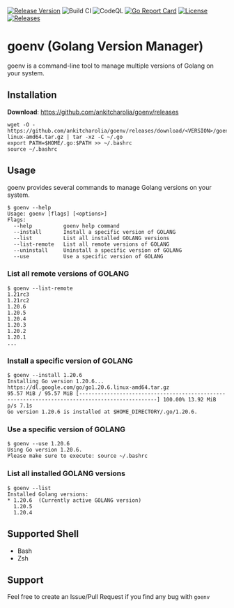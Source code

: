 [![Release Version](https://img.shields.io/github/v/release/ankitcharolia/goenv?label=goenv)](https://github.com/ankitcharolia/goenv/releases/latest)
![Build CI](https://github.com/ankitcharolia/goenv/actions/workflows/build-publish.yaml/badge.svg)
![CodeQL](https://github.com/ankitcharolia/goenv/actions/workflows/codeql-analysis.yaml/badge.svg)
[![Go Report Card](https://goreportcard.com/badge/github.com/ankitcharolia/goenv)](https://goreportcard.com/report/github.com/ankitcharolia/goenv)
[![License](https://img.shields.io/badge/License-MIT%20-blue.svg)](https://github.com/ankitcharolia/goenv/blob/master/LICENSE)
[![Releases](https://img.shields.io/github/downloads/ankitcharolia/goenv/total.svg)]()

# goenv (Golang Version Manager)
goenv is a command-line tool to manage multiple versions of Golang on your system.

## Installation
**Download**: https://github.com/ankitcharolia/goenv/releases
```shell
wget -O - https://github.com/ankitcharolia/goenv/releases/download/<VERSION>/goenv-linux-amd64.tar.gz | tar -xz -C ~/.go
export PATH=$HOME/.go:$PATH >> ~/.bashrc
source ~/.bashrc
```

## Usage
goenv provides several commands to manage Golang versions on your system.
```shell
$ goenv --help
Usage: goenv [flags] [<options>]
Flags:
  --help          goenv help command
  --install       Install a specific version of GOLANG
  --list          List all installed GOLANG versions
  --list-remote   List all remote versions of GOLANG
  --uninstall     Uninstall a specific version of GOLANG
  --use           Use a specific version of GOLANG
```

### List all remote versions of GOLANG
```shell
$ goenv --list-remote
1.21rc3
1.21rc2
1.20.6
1.20.5
1.20.4
1.20.3
1.20.2
1.20.1
...
```

### Install a specific version of GOLANG
```shell
$ goenv --install 1.20.6
Installing Go version 1.20.6...
https://dl.google.com/go/go1.20.6.linux-amd64.tar.gz
95.57 MiB / 95.57 MiB [-----------------------------------------------------------------------------------------------] 100.00% 13.92 MiB p/s 7.1s
Go version 1.20.6 is installed at $HOME_DIRECTORY/.go/1.20.6.
```

### Use a specific version of GOLANG
```shell
$ goenv --use 1.20.6
Using Go version 1.20.6.
Please make sure to execute: source ~/.bashrc
```

### List all installed GOLANG versions
```shell
$ goenv --list
Installed Golang versions:
* 1.20.6  (Currently active GOLANG version)
  1.20.5
  1.20.4
```

## Supported Shell
* Bash
* Zsh

## Support
Feel free to create an Issue/Pull Request if you find any bug with `goenv`